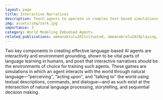 ```yaml
---
layout: page
title: Interactive Narratives
description: Teach agents to operate in complex text-based simulations
img: assets/img/zork.jpg
importance: 3
category: World Modeling Embodied Agents
related_publications: ammanabrolu2021situated, ammanabrolu2019playing, hausknecht2020interactive, ammanabrolu2020graph, ammanabrolu2020avoid
---
```


Two key components in creating effective language-based AI agents are interactivity and environment grounding, shown to be vital parts of language learning in humans, and posit that interactive narratives should be the environments of choice for training such agents. These games are simulations in which an agent interacts with the world through natural language—”perceiving’’, “acting upon’’, and “talking to’’ the world using textual descriptions, commands, and dialogue—and as such exist at the intersection of natural language processing, storytelling, and sequential decision making. 
